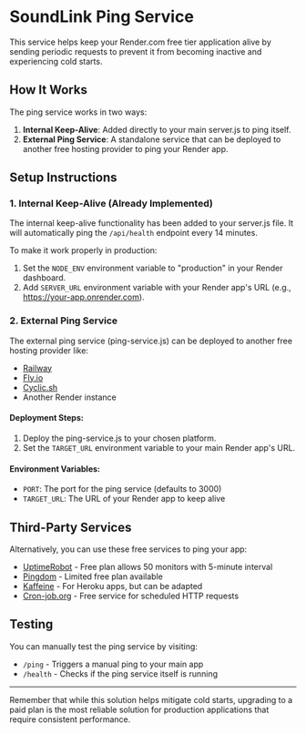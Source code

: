 # SoundLink Ping Service

This service helps keep your Render.com free tier application alive by sending periodic requests to prevent it from becoming inactive and experiencing cold starts.

## How It Works

The ping service works in two ways:

1. **Internal Keep-Alive**: Added directly to your main server.js to ping itself.
2. **External Ping Service**: A standalone service that can be deployed to another free hosting provider to ping your Render app.

## Setup Instructions

### 1. Internal Keep-Alive (Already Implemented)

The internal keep-alive functionality has been added to your server.js file. It will automatically ping the `/api/health` endpoint every 14 minutes.

To make it work properly in production:

1. Set the `NODE_ENV` environment variable to "production" in your Render dashboard.
2. Add `SERVER_URL` environment variable with your Render app's URL (e.g., https://your-app.onrender.com).

### 2. External Ping Service

The external ping service (ping-service.js) can be deployed to another free hosting provider like:
- [Railway](https://railway.app)
- [Fly.io](https://fly.io)
- [Cyclic.sh](https://cyclic.sh)
- Another Render instance

#### Deployment Steps:

1. Deploy the ping-service.js to your chosen platform.
2. Set the `TARGET_URL` environment variable to your main Render app's URL.

#### Environment Variables:

- `PORT`: The port for the ping service (defaults to 3000)
- `TARGET_URL`: The URL of your Render app to keep alive

## Third-Party Services

Alternatively, you can use these free services to ping your app:
- [UptimeRobot](https://uptimerobot.com/) - Free plan allows 50 monitors with 5-minute interval
- [Pingdom](https://www.pingdom.com/) - Limited free plan available
- [Kaffeine](https://kaffeine.herokuapp.com/) - For Heroku apps, but can be adapted
- [Cron-job.org](https://cron-job.org/) - Free service for scheduled HTTP requests

## Testing

You can manually test the ping service by visiting:
- `/ping` - Triggers a manual ping to your main app
- `/health` - Checks if the ping service itself is running

---

Remember that while this solution helps mitigate cold starts, upgrading to a paid plan is the most reliable solution for production applications that require consistent performance. 